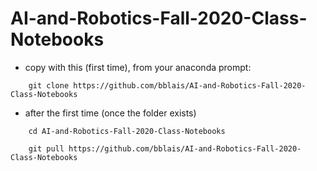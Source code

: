 # AI-and-Robotics-Fall-2020-Class-Notebooks

- copy with this (first time), from your anaconda prompt:

```
    git clone https://github.com/bblais/AI-and-Robotics-Fall-2020-Class-Notebooks
```

- after the first time (once the folder exists)

```
    cd AI-and-Robotics-Fall-2020-Class-Notebooks

    git pull https://github.com/bblais/AI-and-Robotics-Fall-2020-Class-Notebooks
```